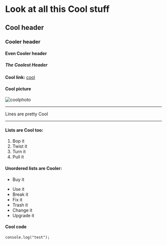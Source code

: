 # Look at all this Cool stuff

## Cool header

### Cooler header

#### Even Cooler header

##### The Coolest Header

**Cool link:** [cool](http://www.xkcd.com/)

#### Cool picture

![coolphoto](http://imgs.xkcd.com/comics/tasks.png)

* * *
Lines are pretty Cool
* * * 

#### Lists are Cool too:  

1. Bop it
2. Twist it
2. Turn it
1. Pull it


#### Unordered lists are Cooler:   

* Buy it
- Use it
- Break it
- Fix it
- Trash it
- Change it 
- Upgrade it

#### Cool code
```
console.log("test");
```
	
